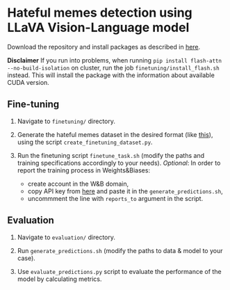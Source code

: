 # Hateful memes detection using LLaVA Vision-Language model

Download the repository and install packages as described in [here](https://github.com/haotian-liu/LLaVA/tree/main?tab=readme-ov-file#install).

**Disclaimer** If you run into problems, when running `pip install flash-attn --no-build-isolation` on cluster, run the job `finetuning/install_flash.sh` instead. This will install the package with the information about available CUDA version.

## Fine-tuning

1. Navigate to `finetuning/` directory.

2. Generate the hateful memes dataset in the desired format (like [this](https://huggingface.co/datasets/liuhaotian/LLaVA-Instruct-150K/blob/main/detail_23k.json)), using the script `create_finetuning_dataset.py`.

3. Run the finetuning script `finetune_task.sh` (modify the paths and training specifications accordingly to your needs).
*Optional*: In order to report the training process in Weights&Biases:
    - create account in the W&B domain,
    - copy API key from [here](https://wandb.ai/settings#api) and paste it in the `generate_predictions.sh`,
    - uncommment the line with `reports_to` argument in the script.

## Evaluation

1. Navigate to `evaluation/` directory.

2. Run `generate_predictions.sh` (modify the paths to data & model to your case).

3. Use `evaluate_predictions.py` script to evaluate the performance of the model by calculating metrics.
